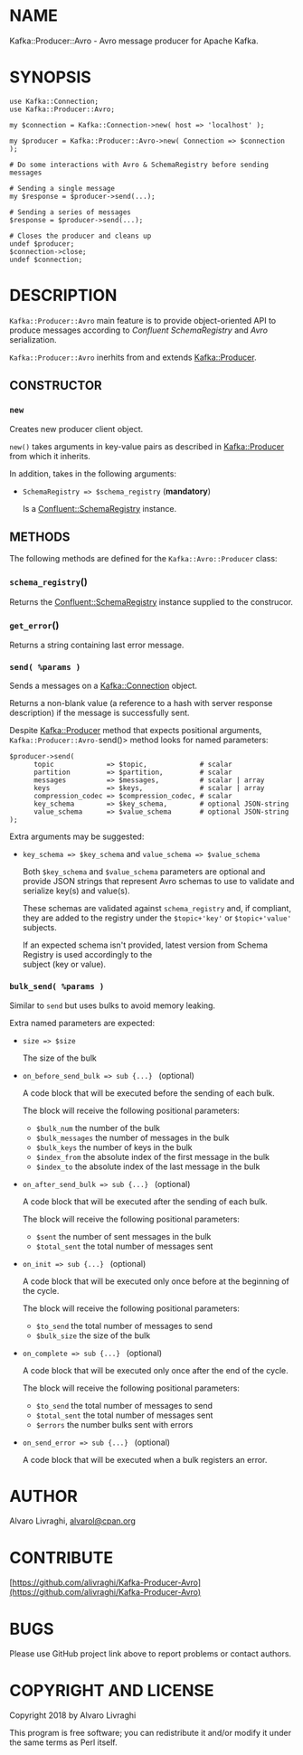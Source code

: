 # NAME

Kafka::Producer::Avro - Avro message producer for Apache Kafka.

# SYNOPSIS

    use Kafka::Connection;
    use Kafka::Producer::Avro;

    my $connection = Kafka::Connection->new( host => 'localhost' );

    my $producer = Kafka::Producer::Avro->new( Connection => $connection );

    # Do some interactions with Avro & SchemaRegistry before sending messages

    # Sending a single message
    my $response = $producer->send(...);

    # Sending a series of messages
    $response = $producer->send(...);

    # Closes the producer and cleans up
    undef $producer;
    $connection->close;
    undef $connection;

# DESCRIPTION

`Kafka::Producer::Avro` main feature is to provide object-oriented API to 
produce messages according to _Confluent SchemaRegistry_ and _Avro_ serialization.

`Kafka::Producer::Avro` inerhits from and extends [Kafka::Producer](https://metacpan.org/pod/Kafka::Producer).

## CONSTRUCTOR

### `new`

Creates new producer client object.

`new()` takes arguments in key-value pairs as described in [Kafka::Producer](https://metacpan.org/pod/Kafka::Producer) from which it inherits.

In addition, takes in the following arguments:

- `SchemaRegistry => $schema_registry` (**mandatory**)

    Is a [Confluent::SchemaRegistry](https://metacpan.org/pod/Confluent::SchemaRegistry) instance.

## METHODS

The following methods are defined for the `Kafka::Avro::Producer` class:

### `schema_registry`()

Returns the [Confluent::SchemaRegistry](https://metacpan.org/pod/Confluent::SchemaRegistry) instance supplied to the construcor.

### `get_error`()

Returns a string containing last error message.

### `send( %params )`

Sends a messages on a [Kafka::Connection](https://metacpan.org/pod/Kafka::Connection) object.

Returns a non-blank value (a reference to a hash with server response description)
if the message is successfully sent.

Despite [Kafka::Producer](https://metacpan.org/pod/Kafka::Producer->send\(\)) method that expects positional arguments, 
`Kafka::Producer::Avro-`send()> method looks for named parameters:

    $producer->send(
          topic             => $topic,             # scalar 
          partition         => $partition,         # scalar
          messages          => $messages,          # scalar | array
          keys              => $keys,              # scalar | array
          compression_codec => $compression_codec, # scalar
          key_schema        => $key_schema,        # optional JSON-string
          value_schema      => $value_schema       # optional JSON-string
    );    

Extra arguments may be suggested:

- `key_schema => $key_schema` and `value_schema => $value_schema`

    Both `$key_schema` and `$value_schema` parameters are optional and provide JSON strings that 
    represent Avro schemas to use to validate and serialize key(s) and value(s).

    These schemas are validated against `schema_registry` and, if compliant, they are added to the registry
    under the `$topic+'key'` or `$topic+'value'` subjects.

    If an expected schema isn't provided, latest version from Schema Registry is used accordingly to the  
    subject (key or value). 

### `bulk_send( %params )`

Similar to `send` but uses bulks to avoid memory leaking.

Extra named parameters are expected:

- `size => $size`

    The size of the bulk

- `on_before_send_bulk => sub {...} ` (optional)

    A code block that will be executed before the sending of each bulk.

    The block will receive the following positional parameters: 

    - `$bulk_num` the number of the bulk
    - `$bulk_messages` the number of messages in the bulk
    - `$bulk_keys` the number of keys in the bulk
    - `$index_from` the absolute index of the first message in the bulk
    - `$index_to` the absolute index of the last message in the bulk

- `on_after_send_bulk => sub {...} ` (optional)

    A code block that will be executed after the sending of each bulk.

    The block will receive the following positional parameters: 

    - `$sent` the number of sent messages in the bulk
    - `$total_sent` the total number of messages sent

- `on_init => sub {...} ` (optional)

    A code block that will be executed only once before at the beginning of the cycle.

    The block will receive the following positional parameters: 

    - `$to_send` the total number of messages to send 
    - `$bulk_size` the size of the bulk

- `on_complete => sub {...} ` (optional)

    A code block that will be executed only once after the end of the cycle.

    The block will receive the following positional parameters: 

    - `$to_send` the total number of messages to send 
    - `$total_sent` the total number of messages sent
    - `$errors` the number bulks sent with errors

- `on_send_error => sub {...} ` (optional)

    A code block that will be executed when a bulk registers an error.

# AUTHOR

Alvaro Livraghi, <alvarol@cpan.org>

# CONTRIBUTE

[https://github.com/alivraghi/Kafka-Producer-Avro](https://github.com/alivraghi/Kafka-Producer-Avro)

# BUGS

Please use GitHub project link above to report problems or contact authors.

# COPYRIGHT AND LICENSE

Copyright 2018 by Alvaro Livraghi

This program is free software; you can redistribute it and/or modify it under the same terms as Perl itself.
